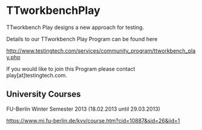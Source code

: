 TTworkbenchPlay
===============

TTworkbench Play designs a new approach for testing.


Details to our TTworkbench Play Program can be found here

http://www.testingtech.com/services/community_program/ttworkbench_play.php

If you would like to join this Program please contact play[at]testingtech.com.


University Courses
------------------

FU-Berlin Winter Semester 2013 (18.02.2013 until 29.03.2013)

https://www.mi.fu-berlin.de/kvv/course.htm?cid=10887&sid=26&iid=1
